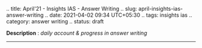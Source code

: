 .. title: April'21 - Insights IAS - Answer Writing
.. slug: april-insights-ias-answer-writing
.. date: 2021-04-02 09:34 UTC+05:30
.. tags: insights ias
.. category: answer writing
.. status: draft

**Description** : *daily account & progress in answer writing*

***
<!-- TEASER_END -->